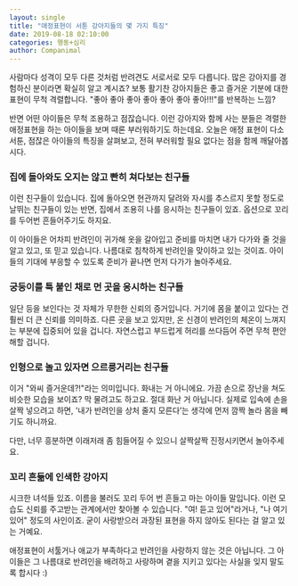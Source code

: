 ```yaml
---
layout: single
title: "애정표현이 서툰 강아지들의 몇 가지 특징"
date: 2019-08-18 02:10:00
categories: 행동+심리
author: Companimal
---
```


사람마다 성격이 모두 다른 것처럼 반려견도 서로서로 모두 다릅니다. 많은 강아지를 경험하신 분이라면 확실히 알고 계시죠? 보통 활기찬 강아지들은 좋고 즐거운 기분에 대한 표현이 무척 격렬합니다. "좋아 좋아 좋아 좋아 좋아 좋아 좋아!!!"를 반복하는 느낌?

반면 어떤 아이들은 무척 조용하고 점잖습니다. 이런 강아지와 함께 사는 분들은 격렬한 애정표현을 하는 아이들을 보며 때론 부러워하기도 하는데요. 오늘은 애정 표현이 다소 서툰, 점잖은 아이들의 특징을 살펴보고, 전혀 부러워할 필요 없다는 점을 함께 깨달아봅시다.

### 집에 돌아와도 오지는 않고 빤히 쳐다보는 친구들

이런 친구들이 있습니다. 집에 돌아오면 현관까지 달려와 자시를 추스르지 못할 정도로 날뛰는 친구들이 있는 반면, 집에서 조용히 나를 응시하는 친구들이 있죠. 옵션으로 꼬리를 두어번 흔들어주기도 하지요.

이 아이들은 어차피 반려인이 귀가해 옷을 갈아입고 준비를 마치면 내가 다가와 줄 것을 알고 있고, 또 믿고 있습니다. 나름대로 침착하게 반려인을 맞이하고 있는 것이죠. 아이들의 기대에 부응할 수 있도록 준비가 끝나면 먼저 다가가 놀아주세요.

### 궁둥이를 툭 붙인 채로 먼 곳을 응시하는 친구들

일단 등을 보인다는 것 자체가 무한한 신뢰의 증거입니다. 거기에 몸을 붙이고 있다는 건 훨씬 더 큰 신뢰를 의미하죠. 다른 곳을 보고 있지만, 온 신경이 반려인의 체온이 느껴지는 부분에 집중되어 있을 겁니다. 자연스럽고 부드럽게 허리를 쓰다듬어 주면 무척 편안해할 겁니다.

### 인형으로 놀고 있자면 으르릉거리는 친구들

이거 "와씨 즐거운데?!"라는 의미입니다. 화내는 거 아니에요. 가끔 손으로 장난을 쳐도 비슷한 모습을 보이죠? 막 물려고도 하고요. 절대 화난 거 아닙니다. 실제로 입속에 손을 살짝 넣으려고 하면, '내가 반려인을 상처 줄지 모른다’는 생각에 먼저 깜짝 놀라 몸을 빼기도 하니까요.

다만, 너무 흥분하면 이래저래 좀 힘들어질 수 있으니 살짝살짝 진정시키면서 놀아주세요.

### 꼬리 흔듦에 인색한 강아지

시크한 녀석들 있죠. 이름을 불러도 꼬리 두어 번 흔들고 마는 아이들 말입니다. 이런 모습도 신뢰를 주고받는 관계에서만 찾아볼 수 있습니다. "여! 듣고 있어"라거나, "나 여기 있어" 정도의 사인이죠. 굳이 사랑받으러 과장된 표현을 하지 않아도 된다는 걸 알고 있는 거예요.

애정표현이 서툴거나 애교가 부족하다고 반려인을 사랑하지 않는 것은 아닙니다. 그 아이들은 그 나름대로 반려인을 배려하고 사랑하며 곁을 지키고 있다는 사실을 잊지 말도록 합시다 :)
